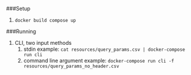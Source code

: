 

###Setup
1. `docker build compose up`

###Running 
1. CLI, two input methods
   1. stdin example: `cat resources/query_params.csv | docker-compose run cli`
   2. command line argument example: `docker-compose run cli -f resources/query_params_no_header.csv` 
   
